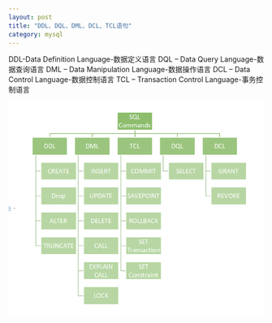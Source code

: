 ```yaml
---
layout: post
title: "DDL、DQL、DML、DCL、TCL语句"
category: mysql 
---
```


DDL-Data Definition Language-数据定义语言
DQL – Data Query Language-数据查询语言
DML – Data Manipulation Language-数据操作语言
DCL – Data Control Language-数据控制语言
TCL – Transaction Control Language-事务控制语言

![Alt text](image.png)